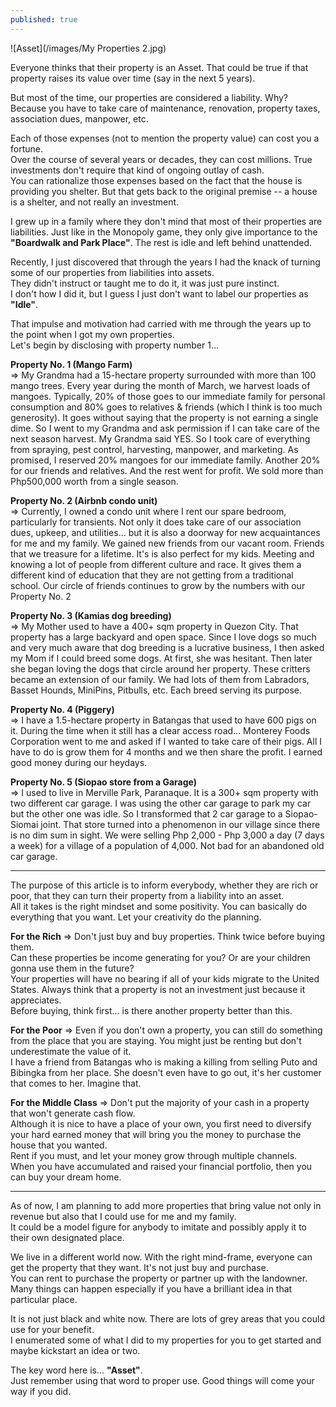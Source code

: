 ```yaml
---
published: true
---
```

![Asset](/images/My Properties 2.jpg)

Everyone thinks that their property is an Asset. That could be true if that property raises its value over time (say in the next 5 years).

But most of the time, our properties are considered a liability. 
Why?   
Because you have to take care of maintenance, renovation, property taxes, association dues, manpower, etc.

Each of those expenses (not to mention the property value) can cost you a fortune.   
Over the course of several years or decades, they can cost millions.
True investments don't require that kind of ongoing outlay of cash.   
You can rationalize those expenses based on the fact that the house is providing you shelter. But that gets back to the original premise -- a house is a shelter, and not really an investment. 

I grew up in a family where they don't mind that most of their properties are liabilities. Just like in the Monopoly game, they only give importance to the **"Boardwalk and Park Place"**. The rest is idle and left behind unattended. 

Recently, I just discovered that through the years I had the knack of turning some of our properties from liabilities into assets.   
They didn't instruct or taught me to do it, it was just pure instinct.   
I don't how I did it, but I guess I just don't want to label our properties as **"Idle"**.

That impulse and motivation had carried with me through the years up to the point when I got my own properties.   
Let's begin by disclosing with property number 1...

**Property No. 1 (Mango Farm)**   
=> My Grandma had a 15-hectare property surrounded with more than 100 mango trees. 
Every year during the month of March, we harvest loads of mangoes. 
Typically, 20% of those goes to our immediate family for personal consumption and 80% goes to relatives & friends (which I think is too much generosity).
It goes without saying that the property is not earning a single dime.
So I went to my Grandma and ask permission if I can take care of the next season harvest. My Grandma said YES.
So I took care of everything from spraying, pest control, harvesting, manpower, and marketing. 
As promised, I reserved 20% mangoes for our immediate family. Another 20% for our friends and relatives. And the rest went for profit. 
We sold more than Php500,000 worth from a single season. 

**Property No. 2 (Airbnb condo unit)**   
=> Currently, I owned a condo unit where I rent our spare bedroom, particularly for transients. Not only it does take care of our association dues, upkeep, and utilities... but it is also a doorway for new acquaintances for me and my family. We gained new friends from our vacant room. Friends that we treasure for a lifetime.
It's is also perfect for my kids. Meeting and knowing a lot of people from different culture and race. It gives them a different kind of education that they are not getting from a traditional school.
Our circle of friends continues to grow by the numbers with our Property No. 2

**Property No. 3 (Kamias dog breeding)**   
=> My Mother used to have a 400+ sqm property in Quezon City. 
That property has a large backyard and open space. 
Since I love dogs so much and very much aware that dog breeding is a lucrative business, I then asked my Mom if I could breed some dogs. 
At first, she was hesitant. Then later she began loving the dogs that circle around her property. These critters became an extension of our family.
We had lots of them from Labradors, Basset Hounds, MiniPins, Pitbulls, etc. Each breed serving its purpose.

**Property No. 4 (Piggery)**   
=> I have a 1.5-hectare property in Batangas that used to have 600 pigs on it. During the time when it still has a clear access road... Monterey Foods Corporation went to me and asked if I wanted to take care of their pigs. 
All I have to do is grow them for 4 months and we then share the profit. 
I earned good money during our heydays.

**Property No. 5 (Siopao store from a Garage)**   
=> I used to live in Merville Park, Paranaque. It is a 300+ sqm property with two different car garage. 
I was using the other car garage to park my car but the other one was idle. 
So I transformed that 2 car garage to a Siopao-Siomai joint. 
That store turned into a phenomenon in our village since there is no dim sum in sight. 
We were selling Php 2,000 - Php 3,000 a day (7 days a week) for a village of a population of 4,000. 
Not bad for an abandoned old car garage.

---------------------------------------------------------------------------

The purpose of this article is to inform everybody, whether they are rich or poor, that they can turn their property from a liability into an asset.   
All it takes is the right mindset and some positivity. You can basically do everything that you want. Let your creativity do the planning.

**For the Rich** => Don't just buy and buy properties. Think twice before buying them.   
Can these properties be income generating for you? 
Or are your children gonna use them in the future?   
Your properties will have no bearing if all of your kids migrate to the United States. 
Always think that a property is not an investment just because it appreciates.   
Before buying, think first... is there another property better than this.

**For the Poor** => Even if you don't own a property, you can still do something from the place that you are staying. You might just be renting but don't underestimate the value of it.   
I have a friend from Batangas who is making a killing from selling Puto and Bibingka from her place. She doesn't even have to go out, it's her customer that comes to her. Imagine that.

**For the Middle Class** => Don't put the majority of your cash in a property that won't generate cash flow.   
Although it is nice to have a place of your own, you first need to diversify your hard earned money that will bring you the money to purchase the house that you wanted.   
Rent if you must, and let your money grow through multiple channels.   
When you have accumulated and raised your financial portfolio, then you can buy your dream home. 

----------------------------------------------------------------------------

As of now, I am planning to add more properties that bring value not only in revenue but also that I could use for me and my family.   
It could be a model figure for anybody to imitate and possibly apply it to their own designated place.

We live in a different world now. With the right mind-frame, everyone can get the property that they want. It's not just buy and purchase.   
You can rent to purchase the property or partner up with the landowner. Many things can happen especially if you have a brilliant idea in that particular place.

It is not just black and white now. There are lots of grey areas that you could use for your benefit.   
I enumerated some of what I did to my properties for you to get started and maybe kickstart an idea or two. 

The key word here is... **"Asset"**.   
Just remember using that word to proper use. Good things will come your way if you did.
  